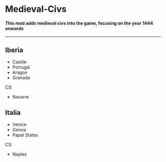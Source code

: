 # Medieval-Civs
  #### This mod adds medieval civs into the game, focusing on the year 1444 onwards
-----


## Iberia
- Castile
- Portugal
- Aragon
- Granada

CS:
- Navarre

## Italia
- Venice
- Genoa
- Papal States

CS:
- Naples
